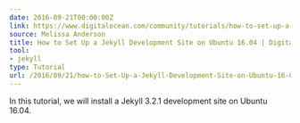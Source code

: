 ```yaml
---
date: 2016-09-21T00:00:00Z
link: https://www.digitalocean.com/community/tutorials/how-to-set-up-a-jekyll-development-site-on-ubuntu-16-04
source: Melissa Anderson
title: How to Set Up a Jekyll Development Site on Ubuntu 16.04 | DigitalOcean
tool:
- jekyll
type: Tutorial
url: /2016/09/21/how-to-Set-Up-a-Jekyll-Development-Site-on-Ubuntu-16-04-DigitalOcean/
---
```


In this tutorial, we will install a Jekyll 3.2.1 development site on Ubuntu 16.04.





